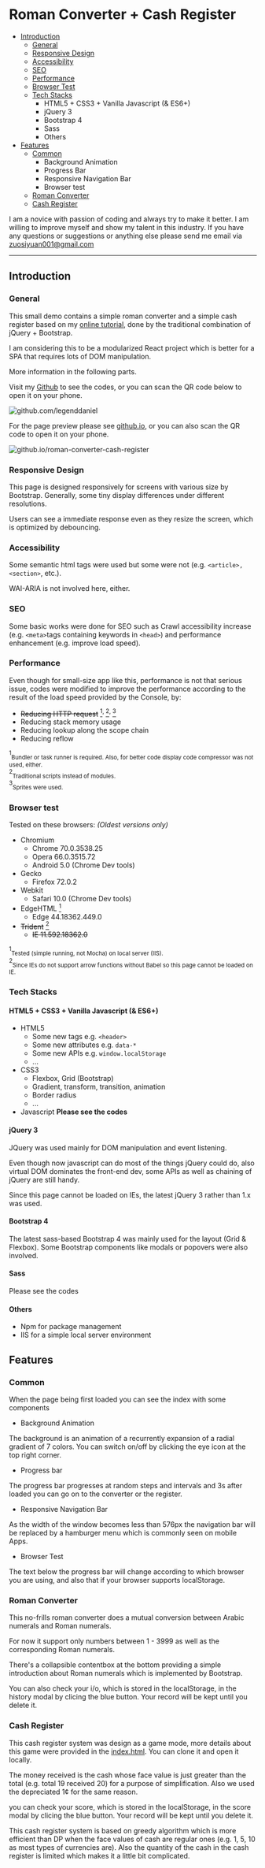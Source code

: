 
# Roman Converter + Cash Register

- [Introduction](#introduction)
    - [General](#general)
    - [Responsive Design](#responsive-design)
    - [Accessibility](#accessibility)
    - [SEO](#seo)
    - [Performance](#performance)
    - [Browser Test](#browser-test)
    - [Tech Stacks](#tech-stacks)
        - HTML5 + CSS3 + Vanilla Javascript (& ES6+)
        - jQuery 3
        - Bootstrap 4
        - Sass
        - Others
- [Features](#features)
    - [Common](#common)
        - Background Animation
        - Progress Bar
        - Responsive Navigation Bar
        - Browser test
    - [Roman Converter](#roman-converter)
    - [Cash Register](#cash-register)

I am a novice with passion of coding and always try to make it better. I am willing to improve myself and show my talent in this industry. If you have any questions or suggestions or anything else please send me email via zuosiyuan001@gmail.com

---

## Introduction
### General

This small demo contains a simple roman converter and a simple cash register based on my [online tutorial](https://www.freecodecamp.org/certification/legenddaniel/javascript-algorithms-and-data-structures), done by the traditional combination of jQuery + Bootstrap.

I am considering this to be a modularized React project which is better for a SPA that requires lots of DOM manipulation.

More information in the following parts.

Visit my [Github](https://github.com/legenddaniel/roman-converter-cash-register "github.com/legenddaniel") to see the codes, or you can scan the QR code below to open it on your phone.

![](img/qr-code.png "github.com/legenddaniel")

For the page preview please see [github.io](https://legenddaniel.github.io/roman-converter-cash-register/ "github.io/roman-converter-cash-register"), or you can also scan the QR code to open it on your phone.

![](img/qr-page.png "github.io/roman-converter-cash-register")

### Responsive Design

This page is designed responsively for screens with various size by Bootstrap. Generally, some tiny display differences under different resolutions. 

Users can see a immediate response even as they resize the screen, which is optimized by debouncing.

### Accessibility

Some semantic html tags were used but some were not (e.g. `<article>, <section>`, etc.).

WAI-ARIA is not involved here, either.

### SEO

Some basic works were done for SEO such as Crawl accessibility increase (e.g. `<meta>`tags containing keywords in `<head>`) and performance enhancement (e.g. improve load speed).

### Performance

Even though for small-size app like this, performance is not that serious issue, codes were modified to improve the performance according to the result of the load speed provided by the Console, by:
- ~~Reducing HTTP request~~ <a href="#performance1"><sup>1</sup></a><sup>, </sup><a href="#performance2"><sup>2</sup></a><sup>, </sup><a href="#performance3"><sup>3</sup></a>
- Reducing stack memory usage
- Reducing lookup along the scope chain
- Reducing reflow

<div>
    <sup id="performance1">1</sup><sub>Bundler or task runner is required. Also, for better code display code compressor was not used, either.</sub>
    <br>
    <sup id="performance2">2</sup><sub>Traditional scripts instead of modules.</sub>
    <br>
    <sup id="performance3">3</sup><sub>Sprites were used.</sub>
</div>

### Browser test

Tested on these browsers: _(Oldest versions only)_

- Chromium
    - Chrome 70.0.3538.25
    - Opera 66.0.3515.72
    - Android 5.0 (Chrome Dev tools)
- Gecko
    - Firefox 72.0.2
- Webkit
    - Safari 10.0 (Chrome Dev tools)
- EdgeHTML <a href="#browser-test1"><sup>1</sup></a>
    - Edge 44.18362.449.0
- ~~Trident~~ <a href="#browser-test2"><sup>2</sup></a>
   - ~~IE 11.592.18362.0~~

<div>
    <sup id="browser-test1">1</sup><sub>Tested (simple running, not Mocha) on local server (IIS).</sub>
    <br>
    <sup id="browser-test2">2</sup><sub>Since IEs do not support arrow functions without Babel so this page cannot be loaded on IE.</sub>
</div>

### Tech Stacks
#### HTML5 + CSS3 + Vanilla Javascript (& ES6+)

- HTML5
    - Some new tags e.g. `<header>`
    - Some new attributes e.g. `data-*`
    - Some new APIs e.g. `window.localStorage`
    - ...
- CSS3
    - Flexbox, Grid (Bootstrap)
    - Gradient, transform, transition, animation
    - Border radius
    - ...
- Javascript __Please see the codes__

#### jQuery 3

JQuery was used mainly for DOM manipulation and event listening. 

Even though now javascript can do most of the things jQuery could do, also virtual DOM dominates the front-end dev, some APIs as well as chaining of jQuery are still handy. 

Since this page cannot be loaded on IEs, the latest jQuery 3 rather than 1.x was used.

#### Bootstrap 4

The latest sass-based Bootstrap 4 was mainly used for the layout (Grid & Flexbox). Some Bootstrap components like modals or popovers were also involved.

#### Sass 

Please see the codes

#### Others

- Npm for package management
- IIS for a simple local server environment

## Features
### Common

When the page being first loaded you can see the index with some components

- Background Animation

The background is an animation of a recurrently expansion of a radial gradient of 7 colors. You can switch on/off by clicking the eye icon at the top right corner.

- Progress bar

The progress bar progresses at random steps and intervals and 3s after loaded you can go on to the converter or the register.

- Responsive Navigation Bar

As the width of the window becomes less than 576px the navigation bar will be replaced by a hamburger menu which is commonly seen on mobile Apps.

- Browser Test

The text below the progress bar will change according to which browser you are using, and also that if your browser supports localStorage.

### Roman Converter

This no-frills roman converter does a mutual conversion between Arabic numerals and Roman numerals. 

For now it support only numbers between 1 - 3999 as well as the corresponding Roman numerals.

There's a collapsible contentbox at the bottom providing a simple introduction about Roman numerals which is implemented by Bootstrap.

You can also check your i/o, which is stored in the localStorage, in the history modal by clicing the blue button. Your record will be kept until you delete it.

### Cash Register

This cash register system was design as a game mode, more details about this game were provided in the [index.html](https://github.com/legenddaniel/roman-converter-cash-register/blob/master/index.html). You can clone it and open it locally.

The money received is the cash whose face value is just greater than the total (e.g. total 19 received 20) for a purpose of simplification. Also we used the depreciated 1¢ for the same reason.

you can check your score, which is stored in the localStorage, in the score modal by clicing the blue button. Your record will be kept until you delete it.

This cash register system is based on greedy algorithm which is more efficient than DP when the face values of cash are regular ones (e.g. 1, 5, 10 as most types of currencies are). Also the quantity of the cash in the cash register is limited which makes it a little bit complicated.


